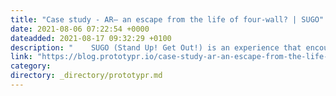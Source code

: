 ```yaml
---
title: "Case study - AR— an escape from the life of four-wall? | SUGO"
date: 2021-08-06 07:22:54 +0000
dateadded: 2021-08-17 09:32:29 +0100
description: "    SUGO (Stand Up! Get Out!) is an experience that encourage office workers or students to stand up and go around after sitting for a long…  Continue reading on Prototypr »  "
link: "https://blog.prototypr.io/case-study-ar-an-escape-from-the-life-of-four-wall-sugo-ccee91a2bced?source=rss----eb297ea1161a---4"
category:
directory: _directory/prototypr.md
---
```

